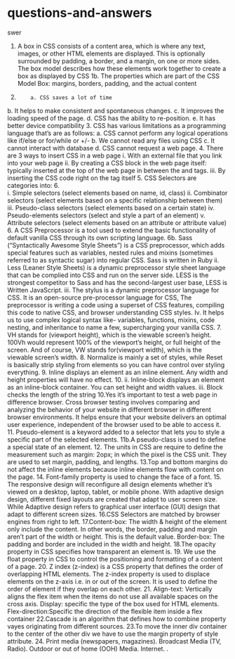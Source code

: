# questions-and-answers
swer
1.	A box in CSS consists of a content area, which is where any text, images, or other HTML elements are displayed. This is optionally surrounded by padding, a border, and a margin, on one or more sides. The box model describes how these elements work together to create a box as displayed by CSS
1b. The properties which are part of the CSS Model Box: margins, borders, padding, and the actual content
2.	       a. CSS saves a lot of time
b.	It   helps to make consistent and spontaneous changes.
c.	It improves the loading speed of the page.
d.	CSS has the ability to re-position.
e.	It has better device compatibility
3.	CSS has various limitations as a programming language that’s are as follows:
a.	CSS cannot perform any logical operations like if/else or for/while or +/-
b.	We cannot read any files using CSS
c.	It cannot interact with database
d.	CSS cannot request a web page.
4.	There are 3 ways to insert CSS in a web page
i.	With an external file that you link into your web page
                ii. By creating a CSS block in the web page itself: typically inserted at the top of the web page in between the<head> and </head> tags.
                 iii. By inserting the CSS code right on the tag itself
5.	CSS Selectors are categories into:
6.	
i. Simple selectors (select elements based on name, id, class)
         ii. Combinator selectors (select elements based on a specific relationship between them)
iii. Pseudo-class selectors (select elements based on a certain state)
iv. Pseudo-elements selectors (select and style a part of an element)
v. Attribute selectors (select elements based on an attribute or attribute value)
6. A CSS Preprocessor is a tool used to extend the basic functionality of default vanilla CSS through its own scripting language.
6b. Sass (“Syntactically Awesome Style Sheets”) is a CSS preprocessor, which adds special features such as variables, nested rules and mixins (sometimes referred to as syntactic sugar) into regular CSS. Sass is written in Ruby
ii. Less (Leaner Style Sheets) is a dynamic preprocessor style sheet language that can be complied into CSS and run on the server side.  LESS is the strongest competitor to Sass and has the second-largest user base, LESS is 
 Written JavaScript.
iii. The stylus is a dynamic preprocessor language for CSS. It is an open-source pre-processor language for CSS, The preprocessor is writing a code using a superset of CSS features, compiling this code to native CSS, and browser understanding CSS styles.
Iv. It helps us to use complex logical syntax like- variables, functions, mixins, code nesting, and inheritance to name a few, supercharging your vanilla CSS.
7.	VH stands for (viewport height), which is the viewable screen’s height. 100Vh would represent 100% of the viewport’s height, or full height of the screen. And of course, VW stands for(viewport width), which is the viewable screen’s width.
8.	Normalize is mainly a set of styles, while Reset is basically strip styling from elements so you can have control over styling everything.
9.	Inline displays an element as an inline element. Any width and height properties will have no effect.
10.	ii. Inline-block displays an element as an inline-block container. You can set height and width values.
iii. Block checks the length of the string
10.Yes it’s important to test a web page in difference browser. Cross browser testing involves comparing and analyzing the behavior of your website in different browser in different browser environments. It helps ensure that your website delivers an optimal user experience, independent of the browser used to be able to access it.
11. Pseudo-element is a keyword added to a selector that lets you to style a specific part of the selected elements. 
11b.A pseudo-class is used to define a special state of an element.
12.	The units in CSS are require to define the measurement such as margin: 2opx; in which the pixel is the CSS unit. They are used to set margin, padding, and lengths.
13.Top and bottom margins do not affect the inline elements because inline elements flow with content on the page. 
14. Font-family property is used to change the face of a font.
15. The responsive design will reconfigure all design elements whether it’s viewed on a desktop, laptop, tablet, or mobile phone. With adaptive design design, different fixed layouts are created that adapt to user screen size. While Adaptive design refers to graphical user interface (GUI) design that adapt to different screen sizes.
16.CSS Selectors are matched by browser engines from right to left.
17.Content-box: The width & height of the element only include the content. In other words, the border, padding and margin aren’t part of the width or height. This is the default value. Border-box: The padding and border are included in the width and height.
18.The opacity property in CSS specifies how transparent an element is.
19. We use the float property in CSS to control the positioning and formatting of a content of a page.
20. Z index (z-index) is a CSS property that defines the order of overlapping HTML elements. The z-index property is used to displace elements on the z-axis i.e. in or out of the screen. It is used to define the order of element if they overlap on each other.
21. Align-text: Vertically aligns the flex item when the items do not use all available spaces on the cross axis.
Display: specific the type of the box used for HTML elements.
Flex-direction:Specific the direction of the flexible item inside a flex container
22.Cascade is an algorithm that defines how to combine property vayes originating from different sources.
23.To move the inner div container to the center of the other div we have to use the margin property of style attribute.
24. Print media (newspapers, magazines).
Broadcast Media (TV, Radio).
Outdoor or out of home (OOH) Media.
Internet.
.
